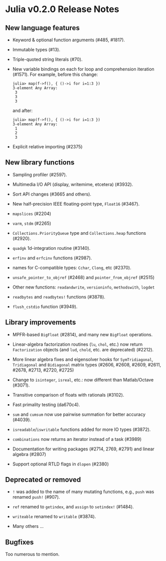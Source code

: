 Julia v0.2.0 Release Notes
==========================

New language features
---------------------

  * Keyword & optional function arguments (#485, #1817).

  * Immutable types (#13).

  * Triple-quoted string literals (#70).

  * New variable bindings on each for loop and comprehension iteration (#1571).
    For example, before this change:

        julia> map(f->f(), { ()->i for i=1:3 })
        3-element Any Array:
         3
         3
         3

    and after:

        julia> map(f->f(), { ()->i for i=1:3 })
        3-element Any Array:
         1
         2
         3

  * Explicit relative importing (#2375)


New library functions
---------------------

  * Sampling profiler (#2597).

  * Multimedia I/O API (display, writemime, etcetera) (#3932).

  * Sort API changes (#3665 and others).

  * New half-precision IEEE floating-point type, `Float16` (#3467).

  * `mapslices` (#2204)

  * `varm`, `stdm` (#2265)

  * `Collections.PriorityQueue` type and `Collections.heap` functions (#2920).

  * `quadgk` 1d-integration routine (#3140).

  * `erfinv` and `erfcinv` functions (#2987).

  * names for C-compatible types: `Cchar`, `Clong`, etc (#2370).

  * `unsafe_pointer_to_objref` (#2468) and `pointer_from_objref` (#2515)

  * Other new functions: `readandwrite`, `versioninfo`, `methodswith`, `logdet`

  * `readbytes` and `readbytes!` functions (#3878).

  * `flush_cstdio` function (#3949).


Library improvements
--------------------

  * MPFR-based `BigFloat` (#2814), and many new `BigFloat` operations.

  * Linear-algebra factorization routines (`lu`, `chol`, etc.) now
    return `Factorization` objects (and `lud`, `chold`, etc. are
    deprecated) (#2212).

  * More linear algebra fixes and eigensolver hooks for
    `SymTridiagonal`, `Tridiagonal` and `Bidiagonal` matrix types
    (#2606, #2608, #2609, #2611, #2678, #2713, #2720, #2725)

  * Change to `isinteger`, `isreal`, etc.: now different than Matlab/Octave (#3071).

  * Transitive comparison of floats with rationals (#3102).

  * Fast primality testing (da670c4).

  * `sum` and `cumsum` now use pairwise summation for better accuracy (#4039).

  * `isreadable`/`iswritable` functions added for more IO types (#3872).

  * `combinations` now returns an iterator instead of a task (#3989)

  * Documentation for writing packages (#2714, 2769, #2791) and linear algebra
    (#2807)

  * Support optional RTLD flags in `dlopen` (#2380)


Deprecated or removed
---------------------

  * `!` was added to the name of many mutating functions, e.g., `push` was
    renamed `push!` (#907).

  * `ref` renamed to `getindex`, and `assign` to `setindex!` (#1484).

  * `writeable` renamed to `writable` (#3874).

  * Many others ...


Bugfixes
--------

Too numerous to mention.
